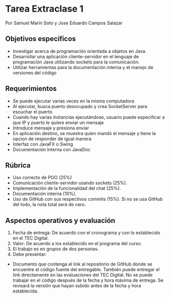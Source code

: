 # Tarea Extraclase 1
Por Samuel Marín Soto y Jose Eduardo Campos Salazar

## Objetivos específicos
* Investigar acerca de programación orientada a objetos en Java.
* Desarrollar una aplicación cliente-servidor en el lenguaje de programación Java utilizando sockets para la comunicación.
* Utilizar herramientas para la documentación interna y el manejo de versiones del código

## Requerimientos
* Se puede ejecutar varias veces en la misma computadora
* Al ejecutar, busca puerto desocupado y crea SocketServer para escuchar el puerto
* Cuando hay varias instancias ejecutándose, usuario puede especificar a que IP y puerto le quiere enviar un mensaje
* Introduce mensaje y presiona enviar
* En aplicación destino, se muestra quien mandó el mensaje y tiene la opcion de responder de igual manera
* Interfaz con JavaFX o Swing
* Documentación Interna con JavaDoc

## Rúbrica
* Uso correcto de POO (25%)
* Comunicación cliente-servidor usando sockets (25%).
* Implementación de la funcionalidad del chat (25%).
* Documentación interna (10%).
* Uso de GitHub con sus respectivos commits (15%). Si no se usa GitHub del todo, la nota total será de cero.

## Aspectos operativos y evaluación
1. Fecha de entrega: De acuerdo con el cronograma y con lo establecido en el TEC Digital.
2. Valor: De acuerdo a los establecido en el programa del curso.
3. El trabajo es en grupos de dos personas.
4. Debe presentar:
* Documento que contenga el link al repositorio de GitHub donde se encuentre el código fuente del entregable. También puede entregar el link directamente en las evaluaciones del TEC Digital. No se puede trabajar en el código después de la fecha y hora máxima de entrega. Se revisará la versión que hayan subido antes de la fecha y hora establecida.

